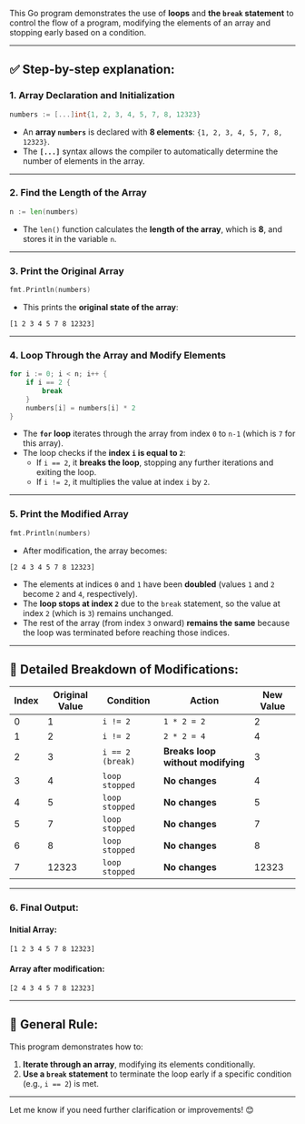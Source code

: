 This Go program demonstrates the use of **loops** and **the `break` statement** to control the flow of a program, modifying the elements of an array and stopping early based on a condition.

---

## ✅ **Step-by-step explanation:**

### 1. **Array Declaration and Initialization**
```go
numbers := [...]int{1, 2, 3, 4, 5, 7, 8, 12323}
```
- An **array `numbers`** is declared with **8 elements**: `{1, 2, 3, 4, 5, 7, 8, 12323}`.
- The **`[...]`** syntax allows the compiler to automatically determine the number of elements in the array.

---

### 2. **Find the Length of the Array**
```go
n := len(numbers)
```
- The `len()` function calculates the **length of the array**, which is **8**, and stores it in the variable `n`.

---

### 3. **Print the Original Array**
```go
fmt.Println(numbers)
```
- This prints the **original state of the array**:
```
[1 2 3 4 5 7 8 12323]
```

---

### 4. **Loop Through the Array and Modify Elements**
```go
for i := 0; i < n; i++ {
	if i == 2 {
		break
	}
	numbers[i] = numbers[i] * 2
}
```
- The **`for` loop** iterates through the array from index `0` to `n-1` (which is `7` for this array).
- The loop checks if the **index `i` is equal to `2`**:
  - If `i == 2`, it **breaks the loop**, stopping any further iterations and exiting the loop.
  - If `i != 2`, it multiplies the value at index `i` by `2`.
  
---

### 5. **Print the Modified Array**
```go
fmt.Println(numbers)
```
- After modification, the array becomes:
```
[2 4 3 4 5 7 8 12323]
```
- The elements at indices `0` and `1` have been **doubled** (values `1` and `2` become `2` and `4`, respectively).
- The **loop stops at index `2`** due to the `break` statement, so the value at index `2` (which is `3`) remains unchanged.
- The rest of the array (from index `3` onward) **remains the same** because the loop was terminated before reaching those indices.

---

## 🎯 **Detailed Breakdown of Modifications:**

| Index | Original Value | Condition        | Action                        | New Value |
|-------|----------------|------------------|-------------------------------|-----------|
| 0     | 1              | `i != 2`         | `1 * 2 = 2`                   | 2         |
| 1     | 2              | `i != 2`         | `2 * 2 = 4`                   | 4         |
| 2     | 3              | `i == 2 (break)` | **Breaks loop without modifying** | 3         |
| 3     | 4              | `loop stopped`    | **No changes**                 | 4         |
| 4     | 5              | `loop stopped`    | **No changes**                 | 5         |
| 5     | 7              | `loop stopped`    | **No changes**                 | 7         |
| 6     | 8              | `loop stopped`    | **No changes**                 | 8         |
| 7     | 12323          | `loop stopped`    | **No changes**                 | 12323     |

---

### 6. **Final Output:**

#### Initial Array:
```
[1 2 3 4 5 7 8 12323]
```

#### Array after modification:
```
[2 4 3 4 5 7 8 12323]
```

---

## 📌 **General Rule:**

This program demonstrates how to:
1. **Iterate through an array**, modifying its elements conditionally.
2. **Use a `break` statement** to terminate the loop early if a specific condition (e.g., `i == 2`) is met.

---

Let me know if you need further clarification or improvements! 😊